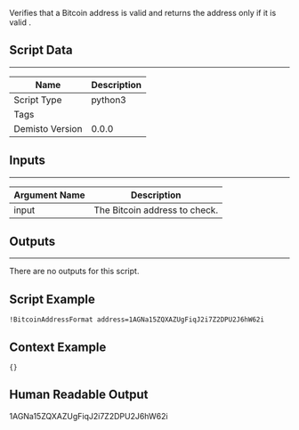 Verifies that a Bitcoin address is valid and returns the address only if it is valid
.
## Script Data
---

| **Name** | **Description** |
| --- | --- |
| Script Type | python3 |
| Tags |  |
| Demisto Version | 0.0.0 |

## Inputs
---

| **Argument Name** | **Description** |
| --- | --- |
| input | The Bitcoin address to check. |

## Outputs
---
There are no outputs for this script.

## Script Example
```!BitcoinAddressFormat address=1AGNa15ZQXAZUgFiqJ2i7Z2DPU2J6hW62i```

## Context Example
```
{}
```

## Human Readable Output
1AGNa15ZQXAZUgFiqJ2i7Z2DPU2J6hW62i